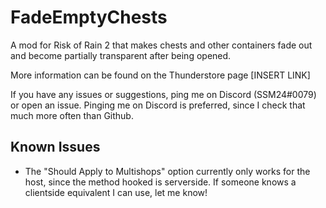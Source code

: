 # FadeEmptyChests
A mod for Risk of Rain 2 that makes chests and other containers fade out and become partially transparent after being opened.

More information can be found on the Thunderstore page [INSERT LINK]

If you have any issues or suggestions, ping me on Discord (SSM24#0079) or open an issue. Pinging me on Discord is preferred, since I check that much more often than Github.

## Known Issues
* The "Should Apply to Multishops" option currently only works for the host, since the method hooked is serverside. If someone knows a clientside equivalent I can use, let me know!
